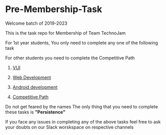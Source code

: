 # Pre-Membership-Task
Welcome batch of 2019-2023

This is the task repo for Membership of Team TechnoJam

For 1st year students, You only need to complete any one of the following task 

For other students you need to complete the Competitive Path 

1) [VUI](https://github.com/technojam/pre-membership-task/tree/master/VUI)

2) [Web Development](https://github.com/technojam/pre-membership-task/tree/master/Web%20Development)

3) [Android development](https://github.com/technojam/pre-membership-task/tree/master/Android%20Task)

4) [Competitive Path](https://github.com/technojam/pre-membership-task/tree/master/Competitive)

Do not get feared by the names The only thing that you need to complete these tasks is **"Persistence"**

If you face any issues in completing any of the above tasks feel free to ask your doubts on our Slack worskspace on respective channels 
